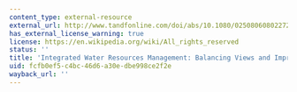 ```yaml
---
content_type: external-resource
external_url: http://www.tandfonline.com/doi/abs/10.1080/02508060802272820
has_external_license_warning: true
license: https://en.wikipedia.org/wiki/All_rights_reserved
status: ''
title: 'Integrated Water Resources Management: Balancing Views and Improving Practice'
uid: fcfb0ef5-c4bc-46d6-a30e-dbe998ce2f2e
wayback_url: ''
---
```

